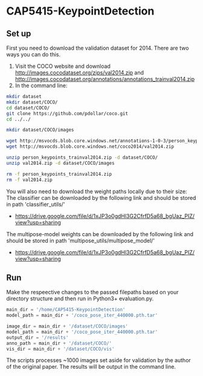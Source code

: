 # CAP5415-KeypointDetection

## Set up
First you need to download the validation dataset for 2014. There are two ways you can do this. 
1. Visit the COCO website and download http://images.cocodataset.org/zips/val2014.zip and http://images.cocodataset.org/annotations/annotations_trainval2014.zip 
2. In the command line: 
```bash
mkdir dataset
mkdir dataset/COCO/
cd dataset/COCO/
git clone https://github.com/pdollar/coco.git
cd ../../

mkdir dataset/COCO/images

wget http://msvocds.blob.core.windows.net/annotations-1-0-3/person_keypoints_trainval2014.zip
wget http://msvocds.blob.core.windows.net/coco2014/val2014.zip

unzip person_keypoints_trainval2014.zip -d dataset/COCO/
unzip val2014.zip -d dataset/COCO/images

rm -f person_keypoints_trainval2014.zip
rm -f val2014.zip
```

You will also need to download the weight paths locally due to their size:
The classifier can be downloaded by the following link and should be stored in path 'classifier_utils/'
* https://drive.google.com/file/d/1xJP3o0gdHl3G2CfrfD5a68_bgUaz_PIZ/view?usp=sharing

The multipose-model weights can be downloaded by the following link and should be stored in path 'multipose_utils/multipose_model/'
* https://drive.google.com/file/d/1xJP3o0gdHl3G2CfrfD5a68_bgUaz_PIZ/view?usp=sharing

## Run
Make the respeective changes to the passed filepaths based on your directory structure and then run in Python3+ evaluation.py. 
```python
main_dir = '/home/CAP5415-KeypointDetection'
model_path = main_dir + '/coco_pose_iter_440000.pth.tar'

image_dir = main_dir + '/dataset/COCO/images'
model_path = main_dir + '/coco_pose_iter_440000.pth.tar'
output_dir = '/results'
anno_path = main_dir + '/dataset/COCO/'
vis_dir = main_dir + '/dataset/COCO/vis'
```
The scripts processes ~1000 images set aside for validation by the author of the original paper. The results will be output in the command line. 
